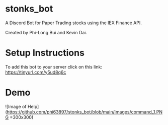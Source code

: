# stonks_bot
A Discord Bot for Paper Trading stocks using the IEX Finance API.

Created by Phi-Long Bui and Kevin Dai.

# Setup Instructions
To add this bot to your server click on this link:
        https://tinyurl.com/y5ud8q6c

# Demo
![Image of Help](https://github.com/phi63897/stonks_bot/blob/main/images/command_1.PNG =300x300)
